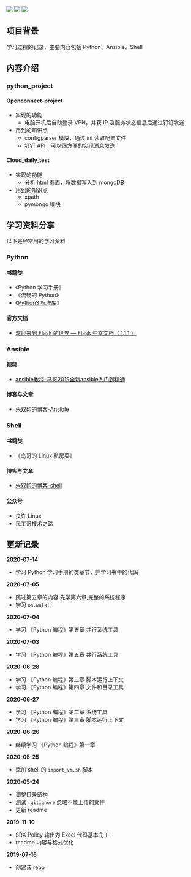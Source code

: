 ![](https://img.shields.io/badge/platform-macOS,Linux-lightgrey.svg)
![](https://img.shields.io/badge/Ansible-2.9.9-green)
![](https://img.shields.io/badge/Python-3.7-yellowgreen)


## 项目背景
学习过程的记录，主要内容包括 Python、Ansible、Shell

## 内容介绍

### python_project

#### Openconnect-project

- 实现的功能
  - 电脑开机后自动登录 VPN，并获 IP 及服务状态信息后通过钉钉发送
- 用到的知识点
  - configparser 模块，通过 ini 读取配置文件
  - 钉钉 API，可以很方便的实现消息发送

#### Cloud_daily_test

- 实现的功能
  - 分析 html 页面，将数据写入到 mongoDB
- 用到的知识点
  - xpath
  - pymongo 模块

## 学习资料分享

以下是经常用的学习资料

### Python

#### 书籍类

- 《Python 学习手册》
- 《流畅的 Python》
- 《[Python3 标准库](https://pymotw.com/3/)》

#### 官方文档

- [欢迎来到 Flask 的世界 — Flask 中文文档（ 1.1.1 ）](https://dormousehole.readthedocs.io/en/latest/)

### Ansible

#### 视频

- [ansible教程-马哥2019全新ansible入门到精通](https://www.bilibili.com/video/av33611758?p=3)

#### 博客与文章

- [朱双印的博客-Ansible](https://www.zsythink.net/archives/category/%e8%bf%90%e7%bb%b4%e7%9b%b8%e5%85%b3/ansible/)

### Shell

#### 书籍类

- 《鸟哥的 Linux 私房菜》

#### 博客与文章

- [朱双印的博客-shell](http://www.zsythink.net/archives/category/%e5%bc%80%e5%8f%91/bash/)

#### 公众号
- 良许 Linux
- 民工哥技术之路


## 更新记录
**2020-07-14**
- 学习 Python 学习手册的类章节，并学习书中的代码

**2020-07-05**
- 跳过第五章的内容,先学第六章,完整的系统程序
- 学习 `os.walk()`

**2020-07-04**
- 学习 《Python 编程》第五章 并行系统工具

**2020-07-03**
- 学习 《Python 编程》第五章 并行系统工具

**2020-06-28**
- 学习 《Python 编程》第三章 脚本运行上下文
- 学习 《Python 编程》第四章 文件和目录工具

**2020-06-27**
- 学习 《Python 编程》第二章 系统工具
- 学习 《Python 编程》第三章 脚本运行上下文

**2020-06-26**
- 继续学习 《Python 编程》第一章 

**2020-05-25**
- 添加 shell 的 `import_vm.sh` 脚本

**2020-05-24**

- 调整目录结构
- 测试 `.gitignore` 忽略不能上传的文件
- 更新 readme

**2019-11-10**

- SRX Policy 输出为 Excel 代码基本完工  
- readme 内容与格式优化

 **2019-07-16**  
- 创建该 repo
